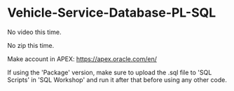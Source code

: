 # Vehicle-Service-Database-PL-SQL
No video this time.

No zip this time.

Make account in APEX: https://apex.oracle.com/en/

If using the 'Package' version, make sure to upload the .sql file to 'SQL Scripts' in 'SQL Workshop' and run it after that before using any other code.
